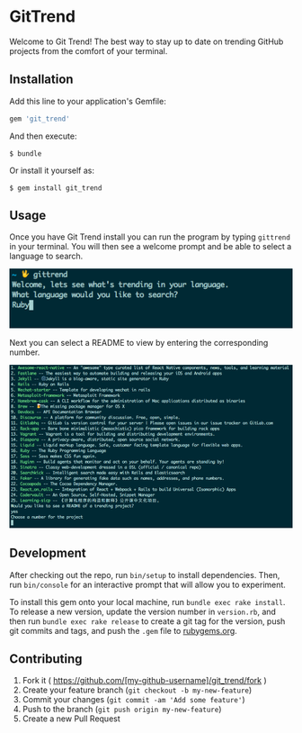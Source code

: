 # GitTrend

Welcome to Git Trend! The best way to stay up to date on trending GitHub projects from the comfort of your terminal.

## Installation

Add this line to your application's Gemfile:

```ruby
gem 'git_trend'
```

And then execute:

    $ bundle

Or install it yourself as:

    $ gem install git_trend

## Usage

Once you have Git Trend install you can run the program by typing `gittrend` in
your terminal.  You will then see a welcome prompt and be able to select a
language to search.

![Git Trend Welcome](assets/gittrend-welcome.png)

Next you can select a README to view by entering the corresponding number.

![Git Trend Select](assets/gittrend-select.png)


## Development

After checking out the repo, run `bin/setup` to install dependencies. Then, run `bin/console` for an interactive prompt that will allow you to experiment.

To install this gem onto your local machine, run `bundle exec rake install`. To release a new version, update the version number in `version.rb`, and then run `bundle exec rake release` to create a git tag for the version, push git commits and tags, and push the `.gem` file to [rubygems.org](https://rubygems.org).

## Contributing

1. Fork it ( https://github.com/[my-github-username]/git_trend/fork )
2. Create your feature branch (`git checkout -b my-new-feature`)
3. Commit your changes (`git commit -am 'Add some feature'`)
4. Push to the branch (`git push origin my-new-feature`)
5. Create a new Pull Request
